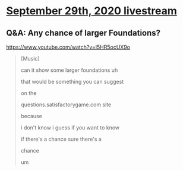 # [September 29th, 2020 livestream](../2020-09-29.md)
## Q&A: Any chance of larger Foundations?
https://www.youtube.com/watch?v=I5HR5ocUX9o
> [Music]
> 
> can it show some larger foundations uh
> 
> that would be something you can suggest
> 
> on the
> 
> questions.satisfactorygame.com site
> 
> because
> 
> i don't know i guess if you want to know
> 
> if there's a chance sure there's a
> 
> chance
> 
> um
> 
